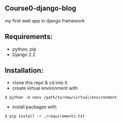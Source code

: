 ## Course0-django-blog

my first web app in django framework

## Requirements:

- python, pip
- Django 2.2

## Installation:

- clone this repo & cd into it
- create virtual environment with

```
$ python -m venv /path/to/new/virtual/environment
```

- install packages with

```
$ pip install -r ./requirements.txt
```
